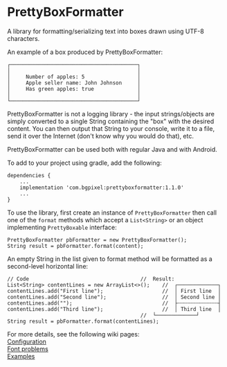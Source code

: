 # PrettyBoxFormatter

A library for formatting/serializing text into boxes drawn using UTF-8 characters.

An example of a box produced by PrettyBoxFormatter:

```
┌─────────────────────────────────────────┐
│                                         │
│     Number of apples: 5                 │
│     Apple seller name: John Johnson     │
│     Has green apples: true              │
│                                         │
└─────────────────────────────────────────┘
```

PrettyBoxFormatter is not a logging library - the input strings/objects are simply converted to a
single String containing the "box" with the desired content. You can then output that String to your
console, write it to a file, send it over the Internet (don't know why you would do that), etc.

PrettyBoxFormatter can be used both with regular Java and with Android.

To add to your project using gradle, add the following:

    dependencies {
        ...
        implementation 'com.bgpixel:prettyboxformatter:1.1.0'
        ...
    }

To use the library, first create an instance of `PrettyBoxFormatter` then call one of the 
`format` methods which accept a `List<String>` or an object implementing `PrettyBoxable` 
interface:

```
PrettyBoxFormatter pbFormatter = new PrettyBoxFormatter();
String result = pbFormatter.format(content);
```

An empty String in the list given to format method will be formatted as a second-level horizontal line:

```
// Code                                    //  Result:
List<String> contentLines = new ArrayList<>();    //  ┌─────────────┐
contentLines.add("First line");                   //  │ First line  │
contentLines.add("Second line");                  //  │ Second line │
contentLines.add("");                             //  ├┄┄┄┄┄┄┄┄┄┄┄┄┄┤
contentLines.add("Third line");                   //  │ Third line  │
                                           //  └─────────────┘  
String result = pbFormatter.format(contentLines);
```


For more details, see the following wiki pages:  
[Configuration](https://github.com/knezmilos13/prettyboxformatter/wiki/Configuration)  
[Font problems](https://github.com/knezmilos13/prettyboxformatter/wiki/Font-problems)  
[Examples](https://github.com/knezmilos13/prettyboxformatter/wiki/Examples)